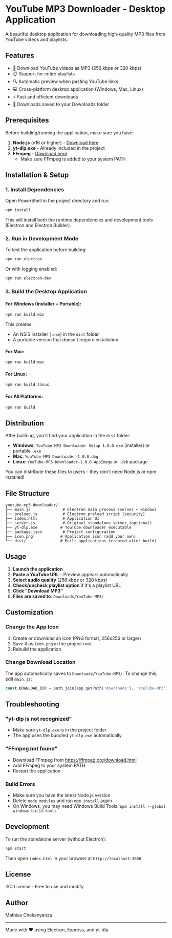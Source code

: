 # YouTube MP3 Downloader - Desktop Application

A beautiful desktop application for downloading high-quality MP3 files from YouTube videos and playlists.

## Features

- 🎵 Download YouTube videos as MP3 (256 kbps or 320 kbps)
- 📋 Support for entire playlists
- 🔍 Automatic preview when pasting YouTube links
- 💻 Cross-platform desktop application (Windows, Mac, Linux)
- ⚡ Fast and efficient downloads
- 📁 Downloads saved to your Downloads folder

## Prerequisites

Before building/running the application, make sure you have:

1. **Node.js** (v16 or higher) - [Download here](https://nodejs.org/)
2. **yt-dlp.exe** - Already included in the project
3. **FFmpeg** - [Download here](https://ffmpeg.org/download.html)
   - Make sure FFmpeg is added to your system PATH

## Installation & Setup

### 1. Install Dependencies

Open PowerShell in the project directory and run:

```powershell
npm install
```

This will install both the runtime dependencies and development tools (Electron and Electron Builder).

### 2. Run in Development Mode

To test the application before building:

```powershell
npm run electron
```

Or with logging enabled:

```powershell
npm run electron-dev
```

### 3. Build the Desktop Application

#### For Windows (Installer + Portable):
```powershell
npm run build:win
```

This creates:
- An NSIS installer (`.exe`) in the `dist` folder
- A portable version that doesn't require installation

#### For Mac:
```powershell
npm run build:mac
```

#### For Linux:
```powershell
npm run build:linux
```

#### For All Platforms:
```powershell
npm run build
```

## Distribution

After building, you'll find your application in the `dist` folder:

- **Windows**: `YouTube MP3 Downloader Setup 1.0.0.exe` (installer) or portable `.exe`
- **Mac**: `YouTube MP3 Downloader-1.0.0.dmg`
- **Linux**: `YouTube-MP3-Downloader-1.0.0.AppImage` or `.deb` package

You can distribute these files to users - they don't need Node.js or npm installed!

## File Structure

```
youtube-mp3-downloader/
├── main.js              # Electron main process (server + window)
├── preload.js           # Electron preload script (security)
├── index.html           # Application UI
├── server.js            # Original standalone server (optional)
├── yt-dlp.exe          # YouTube downloader executable
├── package.json         # Project configuration
├── icon.png            # Application icon (add your own)
└── dist/               # Built applications (created after build)
```

## Usage

1. **Launch the application**
2. **Paste a YouTube URL** - Preview appears automatically
3. **Select audio quality** (256 kbps or 320 kbps)
4. **Check/uncheck playlist option** if it's a playlist URL
5. **Click "Download MP3"**
6. **Files are saved to**: `Downloads/YouTube-MP3/`

## Customization

### Change the App Icon

1. Create or download an icon (PNG format, 256x256 or larger)
2. Save it as `icon.png` in the project root
3. Rebuild the application

### Change Download Location

The app automatically saves to `Downloads/YouTube-MP3/`. To change this, edit `main.js`:

```javascript
const DOWNLOAD_DIR = path.join(app.getPath('downloads'), 'YouTube-MP3');
```

## Troubleshooting

### "yt-dlp is not recognized"
- Make sure `yt-dlp.exe` is in the project folder
- The app uses the bundled `yt-dlp.exe` automatically

### "FFmpeg not found"
- Download FFmpeg from https://ffmpeg.org/download.html
- Add FFmpeg to your system PATH
- Restart the application

### Build Errors
- Make sure you have the latest Node.js version
- Delete `node_modules` and run `npm install` again
- On Windows, you may need Windows Build Tools: `npm install --global windows-build-tools`

## Development

To run the standalone server (without Electron):

```powershell
npm start
```

Then open `index.html` in your browser at `http://localhost:3000`

## License

ISC License - Free to use and modify

## Author

Mathias Chekanyanza

---

Made with ❤️ using Electron, Express, and yt-dlp

